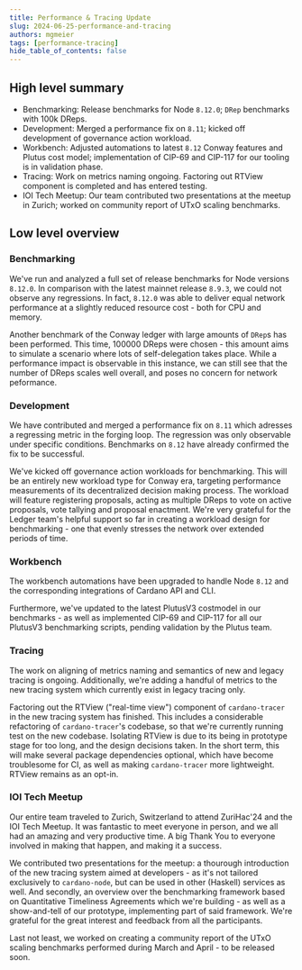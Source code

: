 ```yaml
---
title: Performance & Tracing Update
slug: 2024-06-25-performance-and-tracing
authors: mgmeier
tags: [performance-tracing]
hide_table_of_contents: false
---
```


## High level summary

* Benchmarking: Release benchmarks for Node `8.12.0`; `DRep` benchmarks with 100k DReps.
* Development: Merged a performance fix on `8.11`; kicked off development of governance action workload.
* Workbench: Adjusted automations to latest `8.12` Conway features and Plutus cost model; implementation of CIP-69 and CIP-117 for our tooling is in validation phase.
* Tracing: Work on metrics naming ongoing. Factoring out RTView component is completed and has entered testing.
* IOI Tech Meetup: Our team contributed two presentations at the meetup in Zurich; worked on community report of UTxO scaling benchmarks.

## Low level overview


### Benchmarking

We've run and analyzed a full set of release benchmarks for Node versions `8.12.0`. In comparison with the latest mainnet release `8.9.3`, we could not observe any regressions. In fact, `8.12.0` was able to deliver equal network
performance at a slightly reduced resource cost - both for CPU and memory.

Another benchmark of the Conway ledger with large amounts of `DRep`s has been performed. This time, 100000 DReps were chosen - this amount aims to simulate a scenario where lots of self-delegation takes place. While a performance
impact is observable in this instance, we can still see that the number of DReps scales well overall, and poses no concern for network peformance.

### Development

We have contributed and merged a performance fix on `8.11` which adresses a regressing metric in the forging loop. The regression was only observable under specific conditions. Benchmarks on `8.12`
have already confirmed the fix to be successful.  
 
We've kicked off governance action workloads for benchmarking. This will be an entirely new workload type for Conway era, targeting performance measurements of its decentralized decision making process. The workload will feature
registering proposals, acting as multiple DReps to vote on active proposals, vote tallying and proposal enactment. We're very grateful for the Ledger team's helpful support so far in creating a workload design for benchmarking - one that evenly stresses 
the network over extended periods of time.

### Workbench

The workbench automations have been upgraded to handle Node `8.12` and the corresponding integrations of Cardano API and CLI.  

Furthermore, we've updated to the latest PlutusV3 costmodel in our benchmarks - as well as implemented CIP-69 and CIP-117 for all our PlutusV3 benchmarking scripts, pending validation by the Plutus team.

### Tracing

The work on aligning of metrics naming and semantics of new and legacy tracing is ongoing. Additionally, we're adding a handful of metrics to the new tracing system which currently exist in legacy tracing only.

Factoring out the RTView ("real-time view") component of `cardano-tracer` in the new tracing system has finished. This includes a considerable refactoring of `cardano-tracer`'s codebase, so that we're currently running test on the new codebase. Isolating
RTView is due to its being in prototype stage for too long, and the design decisions taken. In the short term, this will make several package dependencies optional, which have become troublesome for CI, as well as making `cardano-tracer` more lightweight.
RTView remains as an opt-in.  

### IOI Tech Meetup

Our entire team traveled to Zurich, Switzerland to attend ZuriHac'24 and the IOI Tech Meetup. It was fantastic to meet everyone in person, and we all had an amazing and very productive time. A big Thank You to everyone involved in making that happen, and making it a success.  

We contributed two presentations for the meetup: a thourough introduction of the new tracing system aimed at developers - as it's not tailored exclusively to `cardano-node`, but can be used in other (Haskell) services as well. And secondly, 
an overview over the benchmarking framework based on Quantitative Timeliness Agreements which we're building - as well as a show-and-tell of our prototype, implementing part of said framework. We're grateful for the great interest and feedback from all
the participants.  

Last not least, we worked on creating a community report of the UTxO scaling benchmarks performed during March and April - to be released soon.
